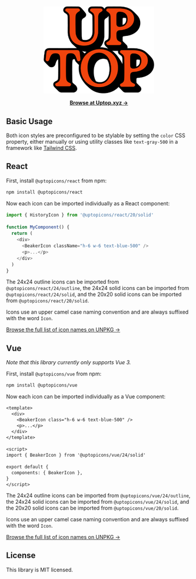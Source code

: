 <p align="center">
  <a href="https://uptop.xyz/" target="_blank">
    <img src="./.github/uptop.png" alt="Uptopicons" width="300">
  </a>

</p>

<p align="center">
  <a href="https://uptop.xyz"><strong>Browse at Uptop.xyz &rarr;</strong></a>
</p>

## Basic Usage

Both icon styles are preconfigured to be stylable by setting the `color` CSS property, either manually or using utility classes like `text-gray-500` in a framework like [Tailwind CSS](https://tailwindcss.com).

## React

First, install `@uptopicons/react` from npm:

```sh
npm install @uptopicons/react
```

Now each icon can be imported individually as a React component:

```js
import { HistoryIcon } from '@uptopicons/react/20/solid'

function MyComponent() {
  return (
    <div>
      <BeakerIcon className="h-6 w-6 text-blue-500" />
      <p>...</p>
    </div>
  )
}
```

The 24x24 outline icons can be imported from `@uptopicons/react/24/outline`, the 24x24 solid icons can be imported from `@uptopicons/react/24/solid`, and the 20x20 solid icons can be imported from `@uptopicons/react/20/solid`.

Icons use an upper camel case naming convention and are always suffixed with the word `Icon`.

[Browse the full list of icon names on UNPKG &rarr;](https://unpkg.com/browse/@uptopicons/react/24/outline/)

## Vue

_Note that this library currently only supports Vue 3._

First, install `@uptopicons/vue` from npm:

```sh
npm install @uptopicons/vue
```

Now each icon can be imported individually as a Vue component:

```vue
<template>
  <div>
    <BeakerIcon class="h-6 w-6 text-blue-500" />
    <p>...</p>
  </div>
</template>

<script>
import { BeakerIcon } from '@uptopicons/vue/24/solid'

export default {
  components: { BeakerIcon },
}
</script>
```

The 24x24 outline icons can be imported from `@uptopicons/vue/24/outline`, the 24x24 solid icons can be imported from `@uptopicons/vue/24/solid`, and the 20x20 solid icons can be imported from `@uptopicons/vue/20/solid`.

Icons use an upper camel case naming convention and are always suffixed with the word `Icon`.

[Browse the full list of icon names on UNPKG &rarr;](https://unpkg.com/browse/@uptopicons/vue/24/outline/)

## License

This library is MIT licensed.
